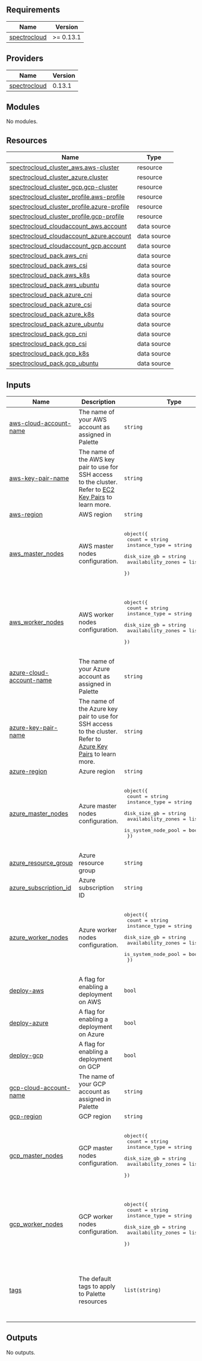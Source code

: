 ## Requirements

| Name | Version |
|------|---------|
| <a name="requirement_spectrocloud"></a> [spectrocloud](#requirement\_spectrocloud) | >= 0.13.1 |

## Providers

| Name | Version |
|------|---------|
| <a name="provider_spectrocloud"></a> [spectrocloud](#provider\_spectrocloud) | 0.13.1 |

## Modules

No modules.

## Resources

| Name | Type |
|------|------|
| [spectrocloud_cluster_aws.aws-cluster](https://registry.terraform.io/providers/spectrocloud/spectrocloud/latest/docs/resources/cluster_aws) | resource |
| [spectrocloud_cluster_azure.cluster](https://registry.terraform.io/providers/spectrocloud/spectrocloud/latest/docs/resources/cluster_azure) | resource |
| [spectrocloud_cluster_gcp.gcp-cluster](https://registry.terraform.io/providers/spectrocloud/spectrocloud/latest/docs/resources/cluster_gcp) | resource |
| [spectrocloud_cluster_profile.aws-profile](https://registry.terraform.io/providers/spectrocloud/spectrocloud/latest/docs/resources/cluster_profile) | resource |
| [spectrocloud_cluster_profile.azure-profile](https://registry.terraform.io/providers/spectrocloud/spectrocloud/latest/docs/resources/cluster_profile) | resource |
| [spectrocloud_cluster_profile.gcp-profile](https://registry.terraform.io/providers/spectrocloud/spectrocloud/latest/docs/resources/cluster_profile) | resource |
| [spectrocloud_cloudaccount_aws.account](https://registry.terraform.io/providers/spectrocloud/spectrocloud/latest/docs/data-sources/cloudaccount_aws) | data source |
| [spectrocloud_cloudaccount_azure.account](https://registry.terraform.io/providers/spectrocloud/spectrocloud/latest/docs/data-sources/cloudaccount_azure) | data source |
| [spectrocloud_cloudaccount_gcp.account](https://registry.terraform.io/providers/spectrocloud/spectrocloud/latest/docs/data-sources/cloudaccount_gcp) | data source |
| [spectrocloud_pack.aws_cni](https://registry.terraform.io/providers/spectrocloud/spectrocloud/latest/docs/data-sources/pack) | data source |
| [spectrocloud_pack.aws_csi](https://registry.terraform.io/providers/spectrocloud/spectrocloud/latest/docs/data-sources/pack) | data source |
| [spectrocloud_pack.aws_k8s](https://registry.terraform.io/providers/spectrocloud/spectrocloud/latest/docs/data-sources/pack) | data source |
| [spectrocloud_pack.aws_ubuntu](https://registry.terraform.io/providers/spectrocloud/spectrocloud/latest/docs/data-sources/pack) | data source |
| [spectrocloud_pack.azure_cni](https://registry.terraform.io/providers/spectrocloud/spectrocloud/latest/docs/data-sources/pack) | data source |
| [spectrocloud_pack.azure_csi](https://registry.terraform.io/providers/spectrocloud/spectrocloud/latest/docs/data-sources/pack) | data source |
| [spectrocloud_pack.azure_k8s](https://registry.terraform.io/providers/spectrocloud/spectrocloud/latest/docs/data-sources/pack) | data source |
| [spectrocloud_pack.azure_ubuntu](https://registry.terraform.io/providers/spectrocloud/spectrocloud/latest/docs/data-sources/pack) | data source |
| [spectrocloud_pack.gcp_cni](https://registry.terraform.io/providers/spectrocloud/spectrocloud/latest/docs/data-sources/pack) | data source |
| [spectrocloud_pack.gcp_csi](https://registry.terraform.io/providers/spectrocloud/spectrocloud/latest/docs/data-sources/pack) | data source |
| [spectrocloud_pack.gcp_k8s](https://registry.terraform.io/providers/spectrocloud/spectrocloud/latest/docs/data-sources/pack) | data source |
| [spectrocloud_pack.gcp_ubuntu](https://registry.terraform.io/providers/spectrocloud/spectrocloud/latest/docs/data-sources/pack) | data source |

## Inputs

| Name | Description | Type | Default | Required |
|------|-------------|------|---------|:--------:|
| <a name="input_aws-cloud-account-name"></a> [aws-cloud-account-name](#input\_aws-cloud-account-name) | The name of your AWS account as assigned in Palette | `string` | `""` | no |
| <a name="input_aws-key-pair-name"></a> [aws-key-pair-name](#input\_aws-key-pair-name) | The name of the AWS key pair to use for SSH access to the cluster. Refer to [EC2 Key Pairs](https://docs.aws.amazon.com/AWSEC2/latest/UserGuide/ec2-key-pairs.html) to learn more. | `string` | `""` | no |
| <a name="input_aws-region"></a> [aws-region](#input\_aws-region) | AWS region | `string` | n/a | yes |
| <a name="input_aws_master_nodes"></a> [aws\_master\_nodes](#input\_aws\_master\_nodes) | AWS master nodes configuration. | <pre>object({<br>    count              = string<br>    instance_type      = string<br>    disk_size_gb       = string<br>    availability_zones = list(string)<br>  })</pre> | <pre>{<br>  "availability_zones": [<br>    "us-east-1a"<br>  ],<br>  "count": "1",<br>  "disk_size_gb": "60",<br>  "instance_type": "m4.2xlarge"<br>}</pre> | no |
| <a name="input_aws_worker_nodes"></a> [aws\_worker\_nodes](#input\_aws\_worker\_nodes) | AWS worker nodes configuration. | <pre>object({<br>    count              = string<br>    instance_type      = string<br>    disk_size_gb       = string<br>    availability_zones = list(string)<br>  })</pre> | <pre>{<br>  "availability_zones": [<br>    "us-east-1a"<br>  ],<br>  "count": "1",<br>  "disk_size_gb": "60",<br>  "instance_type": "m4.2xlarge"<br>}</pre> | no |
| <a name="input_azure-cloud-account-name"></a> [azure-cloud-account-name](#input\_azure-cloud-account-name) | The name of your Azure account as assigned in Palette | `string` | `""` | no |
| <a name="input_azure-key-pair-name"></a> [azure-key-pair-name](#input\_azure-key-pair-name) | The name of the Azure key pair to use for SSH access to the cluster. Refer to [Azure Key Pairs](https://docs.microsoft.com/en-us/azure/virtual-machines/linux/mac-create-ssh-keys) to learn more. | `string` | `""` | no |
| <a name="input_azure-region"></a> [azure-region](#input\_azure-region) | Azure region | `string` | `"eastus"` | no |
| <a name="input_azure_master_nodes"></a> [azure\_master\_nodes](#input\_azure\_master\_nodes) | Azure master nodes configuration. | <pre>object({<br>    count               = string<br>    instance_type       = string<br>    disk_size_gb        = string<br>    availability_zones  = list(string)<br>    is_system_node_pool = bool<br>  })</pre> | <pre>{<br>  "availability_zones": [<br>    "1"<br>  ],<br>  "count": "1",<br>  "disk_size_gb": "60",<br>  "instance_type": "Standard_A8_v2.",<br>  "is_system_node_pool": false<br>}</pre> | no |
| <a name="input_azure_resource_group"></a> [azure\_resource\_group](#input\_azure\_resource\_group) | Azure resource group | `string` | `""` | no |
| <a name="input_azure_subscription_id"></a> [azure\_subscription\_id](#input\_azure\_subscription\_id) | Azure subscription ID | `string` | `""` | no |
| <a name="input_azure_worker_nodes"></a> [azure\_worker\_nodes](#input\_azure\_worker\_nodes) | Azure worker nodes configuration. | <pre>object({<br>    count               = string<br>    instance_type       = string<br>    disk_size_gb        = string<br>    availability_zones  = list(string)<br>    is_system_node_pool = bool<br>  })</pre> | <pre>{<br>  "availability_zones": [<br>    "1"<br>  ],<br>  "count": "1",<br>  "disk_size_gb": "60",<br>  "instance_type": "Standard_A8_v2.",<br>  "is_system_node_pool": false<br>}</pre> | no |
| <a name="input_deploy-aws"></a> [deploy-aws](#input\_deploy-aws) | A flag for enabling a deployment on AWS | `bool` | n/a | yes |
| <a name="input_deploy-azure"></a> [deploy-azure](#input\_deploy-azure) | A flag for enabling a deployment on Azure | `bool` | n/a | yes |
| <a name="input_deploy-gcp"></a> [deploy-gcp](#input\_deploy-gcp) | A flag for enabling a deployment on GCP | `bool` | n/a | yes |
| <a name="input_gcp-cloud-account-name"></a> [gcp-cloud-account-name](#input\_gcp-cloud-account-name) | The name of your GCP account as assigned in Palette | `string` | `""` | no |
| <a name="input_gcp-region"></a> [gcp-region](#input\_gcp-region) | GCP region | `string` | `"us-central1"` | no |
| <a name="input_gcp_master_nodes"></a> [gcp\_master\_nodes](#input\_gcp\_master\_nodes) | GCP master nodes configuration. | <pre>object({<br>    count              = string<br>    instance_type      = string<br>    disk_size_gb       = string<br>    availability_zones = list(string)<br>  })</pre> | <pre>{<br>  "availability_zones": [<br>    "us-central1-a"<br>  ],<br>  "count": "1",<br>  "disk_size_gb": "60",<br>  "instance_type": "n1-standard-4"<br>}</pre> | no |
| <a name="input_gcp_worker_nodes"></a> [gcp\_worker\_nodes](#input\_gcp\_worker\_nodes) | GCP worker nodes configuration. | <pre>object({<br>    count              = string<br>    instance_type      = string<br>    disk_size_gb       = string<br>    availability_zones = list(string)<br>  })</pre> | <pre>{<br>  "availability_zones": [<br>    "us-central1-a"<br>  ],<br>  "count": "1",<br>  "disk_size_gb": "60",<br>  "instance_type": "n1-standard-4"<br>}</pre> | no |
| <a name="input_tags"></a> [tags](#input\_tags) | The default tags to apply to Palette resources | `list(string)` | <pre>[<br>  "spectro-cloud-education",<br>  "app:hello-universe",<br>  "repository:spectrocloud/tutorials/",<br>  "terraform_managed:true",<br>  "tutorial:iaas-cluster-deployment-tf"<br>]</pre> | no |

## Outputs

No outputs.
